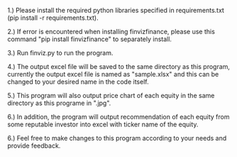 1.) Please install the required python libraries specified in requirements.txt (pip install -r requirements.txt). 

2.) If error is encountered when installing finvizfinance, please use this command "pip install finvizfinance" to separately install. 

3.) Run finviz.py to run the program.
    
4.) The output excel file will be saved to the same directory as this program, currently the output excel file is named as "sample.xlsx" and this can be changed to your desired name in the code itself. 

5.) This program will also output price chart of each equity in the same directory as this programe in ".jpg".

6.) In addition, the program will output recommendation of each equity from some reputable investor into excel with ticker name of the equity. 

6.) Feel free to make changes to this program according to your needs and provide feedback.

